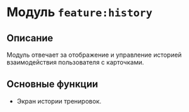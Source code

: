 # Модуль `feature:history`

## Описание
Модуль отвечает за отображение и управление историей взаимодействия пользователя с карточками.

## Основные функции
- Экран истории тренировок.